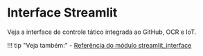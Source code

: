 # Interface Streamlit

Veja a interface de controle tático integrada ao GitHub, OCR e IoT.

!!! tip "Veja também:"
    - [Referência do módulo streamlit_interface](modules/blackops_interface.md)